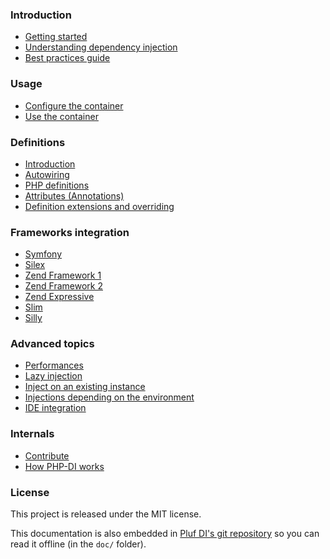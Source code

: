 ### Introduction

* [Getting started](getting-started.md)
* [Understanding dependency injection](understanding-di.md)
* [Best practices guide](best-practices.md)

### Usage

* [Configure the container](container-configuration.md)
* [Use the container](container.md)

### Definitions

* [Introduction](definition.md)
* [Autowiring](autowiring.md)
* [PHP definitions](php-definitions.md)
* [Attributes (Annotations)](annotations.md)
* [Definition extensions and overriding](definition-overriding.md)

### Frameworks integration

- [Symfony](frameworks/symfony2.md)
- [Silex](frameworks/silex.md)
- [Zend Framework 1](frameworks/zf1.md)
- [Zend Framework 2](frameworks/zf2.md)
- [Zend Expressive](frameworks/zend-expressive.md)
- [Slim](frameworks/slim.md)
- [Silly](frameworks/silly.md)

### Advanced topics

* [Performances](performances.md)
* [Lazy injection](lazy-injection.md)
* [Inject on an existing instance](inject-on-instance.md)
* [Injections depending on the environment](environments.md)
* [IDE integration](ide-integration.md)

### Internals

* [Contribute](../CONTRIBUTING.md)
* [How PHP-DI works](how-it-works.md)

### License

This project is released under the MIT license.

This documentation is also embedded in [Pluf DI's git repository](https://github.com/pluf/di/tree/master/doc)
so you can read it offline (in the `doc/` folder).
